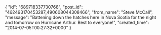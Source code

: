  {
   "id": "689718337730768",
   "post_id": "462493170453287_490608044308466",
   "from_name": "Steve McCall",
   "message": "Battening down the hatches here in Nova Scotia for the night and tomorrow on Hurricane Arthur. Best to everyone!",
   "created_time": "2014-07-05T00:27:32+0000"
 }
